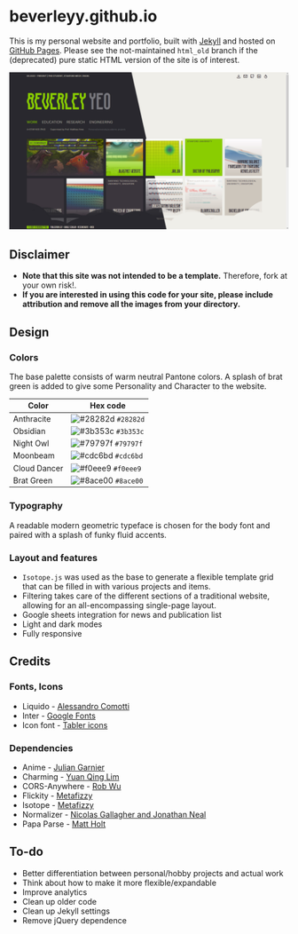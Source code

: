 # beverleyy.github.io

This is my personal website and portfolio, built with [Jekyll](https://jekyllrb.com) and hosted on [GitHub Pages](https://pages.github.com). Please see the not-maintained `html_old` branch if the (deprecated) pure static HTML version of the site is of interest.

![demo](https://raw.githubusercontent.com/beverleyy/beverleyy.github.io/master/assets/images/website/demo.jpg)

## Disclaimer

* **Note that this site was not intended to be a template.** Therefore, fork at your own risk!.
* **If you are interested in using this code for your site, please include attribution and remove all the images from your directory.** 

## Design

### Colors

The base palette consists of warm neutral Pantone colors. A splash of brat green is added to give some Personality and Character to the website.

| Color        | Hex code                                                           |
| ------------ | ------------------------------------------------------------------ |
| Anthracite   | ![#28282d](https://placehold.co/16x16/28282d/28282d.png) `#28282d` |
| Obsidian     | ![#3b353c](https://placehold.co/16x16/3b353c/3b353c.png) `#3b353c` |
| Night Owl    | ![#79797f](https://placehold.co/16x16/79797f/79797f.png) `#79797f` |
| Moonbeam     | ![#cdc6bd](https://placehold.co/16x16/cdc6bd/cdc6bd.png) `#cdc6bd` |
| Cloud Dancer | ![#f0eee9](https://placehold.co/16x16/f0eee9/f0eee9.png) `#f0eee9` |
| Brat Green   | ![#8ace00](https://placehold.co/16x16/8ace00/8ace00.png) `#8ace00` |

### Typography

A readable modern geometric typeface is chosen for the body font and paired with a splash of funky fluid accents. 

### Layout and features

* `Isotope.js` was used as the base to generate a flexible template grid that can be filled in with various projects and items. 
* Filtering takes care of the different sections of a traditional website, allowing for an all-encompassing single-page layout.
* Google sheets integration for news and publication list
* Light and dark modes
* Fully responsive

## Credits

### Fonts, Icons
* Liquido - [Alessandro Comotti](https://www.behance.net/gallery/22155251/LIQUIDO-free-font)
* Inter - [Google Fonts](https://fonts.google.com/specimen/Inter)
* Icon font - [Tabler icons](https://tabler-icons.io/)

### Dependencies
* Anime - [Julian Garnier](https://github.com/juliangarnier/anime)
* Charming - [Yuan Qing Lim](https://github.com/yuanqing/charming)
* CORS-Anywhere - [Rob Wu](https://github.com/Rob--W/cors-anywhere)
* Flickity - [Metafizzy](https://flickity.metafizzy.co/)
* Isotope - [Metafizzy](https://isotope.metafizzy.co/)
* Normalizer - [Nicolas Gallagher and Jonathan Neal](https://necolas.github.io/normalize.css/)
* Papa Parse - [Matt Holt](https://www.papaparse.com)

## To-do
* Better differentiation between personal/hobby projects and actual work
* Think about how to make it more flexible/expandable
* Improve analytics
* Clean up older code
* Clean up Jekyll settings
* Remove jQuery dependence
